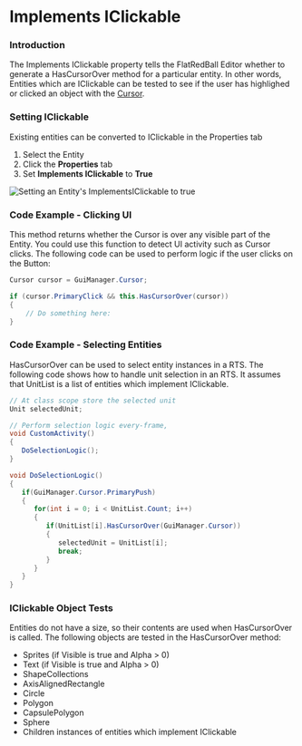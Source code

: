 # Implements IClickable

### Introduction

The Implements IClickable property tells the FlatRedBall Editor whether to generate a HasCursorOver method for a particular entity. In other words, Entities which are IClickable can be tested to see if the user has highlighed or clicked an object with the [Cursor](../../api/flatredball/gui/cursor/).

### Setting IClickable

Existing entities can be converted to IClickable in the Properties tab

1. Select the Entity
2. Click the **Properties** tab
3. Set **Implements IClickable** to **True**

![Setting an Entity's ImplementsIClickable to true](<../../.gitbook/assets/04_08 24 06.png>)

### Code Example - Clicking UI

This method returns whether the Cursor is over any visible part of the Entity. You could use this function to detect UI activity such as Cursor clicks. The following code can be used to perform logic if the user clicks on the Button:

```csharp
Cursor cursor = GuiManager.Cursor;

if (cursor.PrimaryClick && this.HasCursorOver(cursor))
{
    // Do something here:
}
```

### Code Example - Selecting Entities

HasCursorOver can be used to select entity instances in a RTS. The following code shows how to handle unit selection in an RTS. It assumes that UnitList is a list of entities which implement IClickable.

```csharp
// At class scope store the selected unit
Unit selectedUnit;

// Perform selection logic every-frame, 
void CustomActivity()
{
   DoSelectionLogic();
}

void DoSelectionLogic()
{
   if(GuiManager.Cursor.PrimaryPush)
   {
      for(int i = 0; i < UnitList.Count; i++)
      {
         if(UnitList[i].HasCursorOver(GuiManager.Cursor))
         {
            selectedUnit = UnitList[i];
            break;
         }
      }
   }
}
```

### IClickable Object Tests

Entities do not have a size, so their contents are used when HasCursorOver is called. The following objects are tested in the HasCursorOver method:

* Sprites (if Visible is true and Alpha > 0)
* Text (if Visible is true and Alpha > 0)
* ShapeCollections
* AxisAlignedRectangle
* Circle
* Polygon
* CapsulePolygon
* Sphere
* Children instances of entities which implement IClickable
